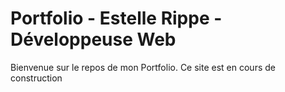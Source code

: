 # Portfolio - Estelle Rippe - Développeuse Web

<p>Bienvenue sur le repos de mon Portfolio.
Ce site est en cours de construction</p>

